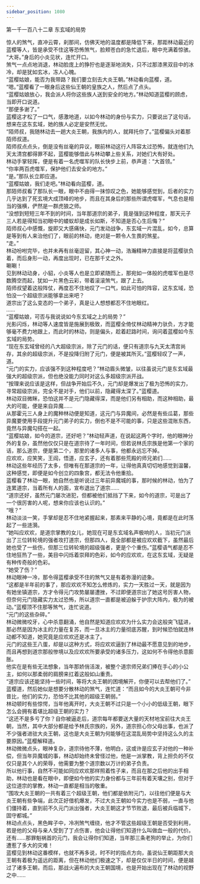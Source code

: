 ```yaml
---
sidebar_position: 1080
---
```

 第一千一百八十二章 东玄域的局势


惊人的煞气，直冲云霄，刹那间，仿佛天地的温度都是降低下来，那距林动最近的蓝樱等人，皆是承受不住这等恐怖煞气，脸颊苍白的急忙退后，眼中充满着惊骇。  
“大哥。”身后的小炎见状，连忙开口。  
煞气一点点地消退，林动脸庞上的狰狞也是逐渐地消失，只不过那漆黑双目中的冰冷，却是犹如玄冰，冻人心魄。  
“蓝樱姑娘，能否为我带路？我们要立刻去大炎王朝。”林动看向蓝樱，道。  
“嗯。”蓝樱看了一眼身后这些仙王朝的皇族之人，然后点了点头。  
“蓝樱姑娘放心，我会派人将你这些族人送到安全的地方。”林动知道蓝樱的顾虑，当即开口说道。  
“那便多谢了。”  
蓝樱这才松了一口气，感激地道，以如今林动的身份与实力，只要说出了这句话，想来在这东玄域，她的族人必定是安然无忧。  
“陌师叔，我随林动去一趟大炎王朝，我族内的人，就拜托你了。”蓝樱偏头对着那陌师叔道。  
陌师叔点点头，倒是没有丝毫的异议，眼前林动这行人阵容太过恐怖，就连他们九天太清宫都得罪不起，蓝樱能够借此与林动攀上些关系，对她们大有好处。  
林动手掌轻挥，便是有着一名虎噬军的队长快步上前，恭声道：“大首领。”  
“你率两百虎噬军，保护他们去安全的地方。”  
“是。”那队长立即应道。  
“蓝樱姑娘，我们走吧。”林动看向蓝樱，道。  
那陌师叔看了那队长一眼，眼中不由得一抹惊叹之色，她能够感觉到，后者的实力几乎达到了死玄境大成顶峰的地步，而且在其身后的那些所谓虎噬军，气息也是相当的强横，俨然是一群虎狼之师。  
“没想到短短三年不到的时间，当年那道宗的弟子，竟是强到这种程度，那天元子三人若是得知当初眼中的蝼蚁却是成长如斯，不知道是否心生后悔？”  
陌师叔心中感慨，旋即又大感痛快，元门发动战争，东玄域一片混乱，如今，总算是等到有人来治他们了，眼前的林动，绝对是一颗令人生畏的煞星。  
“走。”  
林动吩咐完毕，也并未再有丝毫逗留，其心神一动，浩瀚精神力直接是将蓝樱驮负着，而后身形一动，再度出现时，已在那千丈之外。  
唰唰！  
见到林动动身，小貂，小炎等人也是立即紧随而上，那宛如一体般的虎噬军也是尽数腾空而起，犹如一片黑色云彩，带着滚滚煞气，跟了上去。  
陌师叔望着这般阵仗，再度忍不住地叹了一口气，如此可怕的阵容，这东玄域，恐怕没一个超级宗派能够拿出来吧？  
道宗出了这么变态的一个弟子，真是让人想想都忍不住地眼红。  
……  
“蓝樱姑娘，可否与我说说如今东玄域之上的局势？”  
光影闪烁，林动等人速度皆是施展到极致，而蓝樱全倚仗林动精神力驮负，方才能够毫不费力地跟上，而此时的林动，则是偏头，趁着赶路时间，询问着蓝樱如今东玄域的局势。  
“现在东玄域曾经的八大超级宗派，除了元门的话，便只有道宗与九天太清宫尚存，其余的超级宗派，不是投降归附了元门，便是被其所灭。”蓝樱轻叹了一声，道。  
“元门的实力，应该强不到这种程度吧？”林动眉头微皱，以往虽说元门是东玄域最强大的超级宗派，但也绝没能力同时对这么多超级宗派开战。  
“按理来说应该是这样，但战争开始后不久，元门却是爆发出了极为恐怖的实力，寻常超级宗派，完全不是对手，他们以前，隐藏得太深了。”蓝樱道。  
林动双目微眯，恐怕这并不是元门隐藏得深，而是他们另有相助，而这种相助，最大的可能，便是来自异魔……  
从那霍元三人身上的魔种林动便是知道，这元门与异魔间，必然是有些瓜葛，那些异魔要使用手段提升元门弟子的实力，倒也不是不可能的事，只是这些混账东西，竟然与异魔勾搭在一起。  
“蓝樱姑娘，如今的道宗，还好吧？”林动轻声道，在说起这两个字时，他的眼神分外的复杂，虽然他仅仅只是在道宗待了一年时间，但若说林氏宗族是他第一个家的话，那么道宗，便是第二个，那里的诸多人与事，他都永远忘不掉。  
应欢欢，应笑笑，王阎，悟道，应玄子，还有着那些荒殿的师兄弟们……  
林动这些年经历了太多，但唯有在那道宗的一年，让得他真真切切地感觉到温馨，这种感觉，即便是如今创立的四象宫，都无法令他重拾。  
蓝樱看了林动一眼，她自然也是听说过三年前异魔城的事，那时候的林动，怕为了连累道宗，当着所有人的面，宣布退出了道宗……  
“道宗还好，虽然元门屡次进犯，但都被他们抵挡了下来，如今的道宗，可是出了一个很厉害的人呢，想来你应该也认识的。”  
“哦？”  
林动淡淡一笑，手掌却是忍不住地紧握起来，那素来平静的心境，竟都是在此时荡起了一些涟漪。  
“她叫应欢欢，是道宗掌教的女儿，她现在可是东玄域名声极响的人，当初元门派出了三位转轮境的强者攻打道宗，但那四人，竟全部都是被应欢欢截下，虽然最后她也受了一些伤，但那三位转轮境的超级强者，更是个个重伤。”蓝樱语气都是忍不住地狂热了一些，美目中闪烁着崇拜的色彩，如今的应欢欢，在这东玄域，无疑是有种传奇般的色彩。  
“她受了伤？”  
林动眼神一冷，那令得蓝樱承受不住的煞气又是有着弥漫的迹象。  
“这都是半年前的事了，那应欢欢不知怎么修炼的，实力一天胜过一天，就是因为有她坐镇道宗，方才令得元门攻势屡屡遭挫，不过即便道宗出了她这号厉害人物，但奈何元门隐藏实力太过恐怖，所以道宗一直都是被迫躲于护宗大阵内，极为的被动。”蓝樱顶不住那等煞气，连忙说道。  
“元门的这些杂碎。”  
林动微微咬牙，心中杀意翻涌，他自然是知道应欢欢为什么实力会这般突飞猛进，那必然是因为冰主的力量在复苏，而一旦冰主的力量彻底苏醒，到时候恐怕就连林动都不知道，她究竟是应欢欢还是冰主了。  
元门的这些王八蛋，却是以这种方式，将应欢欢逼到了林动最不愿意见到的地步，而且再想到道宗那般惨境以及应欢欢所要承受的诸多压力，这如何不令得他杀意膨胀。  
他实在是有些无法想象，当年那娇俏活泼，被整个道宗师兄弟们捧在手心的小公主，如何以那柔弱的肩膀来扛着这般如山重责。  
“道宗应该还能坚持一些时间，等将大炎王朝的困境解开，你便可以去帮他们了。”  
蓝樱道，然后她似是想要分散林动的煞气，连忙道：“而且如今的大炎王朝可今非昔比，他们的实力，恐怕不比其他的超级王朝弱。”  
林动顿时有些惊愕，当年他离开时，大炎王朝不过只是一个小小的低级王朝，眼下怎么会拥有着堪比超级王朝的实力？  
“这还不是多亏了你？自你被逼走后，道宗每年都要送大量的天材地宝前往大炎王朝，当然，其中大部分都是给予林氏宗族的，另外，道宗担心你父母出事，也派了不少强者进驻大炎王朝，这也是大炎王朝为何能够在这混乱局势中坚持这么久的主要原因。”蓝樱解释道。  
林动微微点头，眼神复杂，道宗待他不薄，他明白，这或许是应玄子对他的一种补偿，但当年异魔城的事，林动却始终未曾怪过他，他是一派掌教，背上担负的不仅仅只是其个人的荣辱，他需要为整个道宗数以万计的弟子负责。  
所以他行事，自然不可能如同应欢欢那样照着性子来，而且在那之后他的出手相助，林动也是看在眼中，即便如今他的实力身份都与三年前有着天壤之别，但对于这位道宗的掌教，林动一直都是相当的敬重。  
“围攻大炎王朝的一共有着三个超级王朝，他们都是依附元门，以往他们便是与大炎王朝有些争端，此次正好借机爆发，不过大炎王朝如今实力也是不弱，一直与他们僵持着，直到前不久元门派出强者，大炎王朝这才节节败退，最后被兵临城下，固守都城。”  
林动点点头，黑色眸子中，冷冽煞气缠绕，他才不管这些超级王朝是否受到利用，若是他的父母与亲人受到了丁点伤害，他会让得他们知道什么叫做血一般的代价。  
还有……那罪魁祸首的元门，我会让得你们知道，当年那三条老狗的举止，为你们遭惹了多大的灾难！  
蓝樱见到林动这番模样，也就不再多说，时不时的指点方向，虽说仙王朝距那大炎王朝有着极为遥远的距离，但在林动他们极速之下，却是仅仅半日的时间，便是越过了诸多王朝，而后，那战火遍布的大炎王朝国境，也是开始出现在了林动的视野之中……  
  
  
